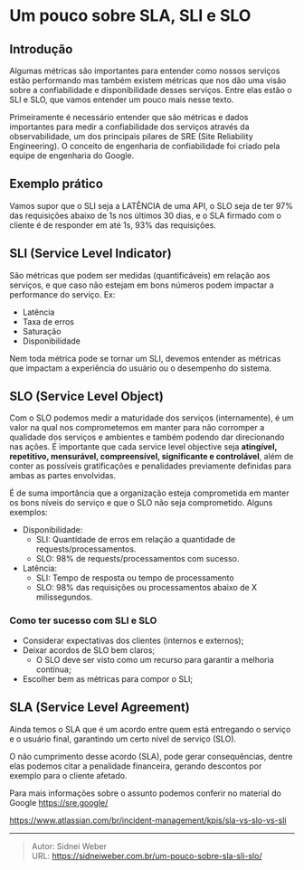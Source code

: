 # Um pouco sobre SLA, SLI e SLO

<!--more-->

## Introdução

Algumas métricas são importantes para entender como nossos serviços estão performando mas também existem métricas que nos dão uma visão sobre a confiabilidade e  disponibilidade desses serviços. Entre elas estão o SLI e SLO, que vamos entender um pouco mais nesse texto.

Primeiramente é necessário entender que são métricas e dados importantes para medir a confiabilidade dos serviços através da observabilidade, um dos principais pilares de SRE (Site Reliability Engineering). O conceito de engenharia de confiabilidade foi criado pela equipe de engenharia do Google.

## Exemplo prático

Vamos supor que o SLI seja a LATÊNCIA de uma API, o SLO seja de ter 97% das requisições abaixo de 1s nos últimos 30 dias, e o SLA firmado com o cliente é de responder em até 1s, 93% das requisições.

## SLI (Service Level Indicator)

São métricas que podem ser medidas (quantificáveis) em relação aos serviços, e que caso não estejam em bons números podem impactar a performance do serviço. Ex:

* Latência
* Taxa de erros
* Saturação
* Disponibilidade

Nem toda métrica pode se tornar um SLI, devemos entender as métricas que impactam a experiência do usuário ou o desempenho do sistema.

## SLO (Service Level Object)

Com o SLO podemos medir a maturidade dos serviços (internamente), é um valor na qual nos comprometemos em manter para não corromper a qualidade dos serviços e ambientes e também podendo dar direcionando nas ações. É importante que cada service level objective seja **atingível, repetitivo, mensurável, compreensível, significante e controlável**, além de conter as possíveis gratificações e penalidades previamente definidas para ambas as partes envolvidas.

É de suma importância que a organização esteja comprometida em manter os bons níveis do serviço e que o SLO não seja comprometido. Alguns exemplos:

* Disponibilidade:
  * SLI: Quantidade de erros em relação a quantidade de requests/processamentos.
  * SLO: 98% de requests/processamentos com sucesso.
* Latência:
  * SLI: Tempo de resposta ou tempo de processamento
  * SLO: 98% das requisições ou processamentos abaixo de X milissegundos.

### Como ter sucesso com SLI e SLO

* Considerar expectativas dos clientes (internos e externos);
* Deixar acordos de SLO bem claros;
  * O SLO deve ser visto como um recurso para garantir a melhoria contínua;
* Escolher bem as métricas para compor o SLI;

## SLA (Service Level Agreement)

Ainda temos o SLA que é um acordo entre quem está entregando o serviço e o usuário final, garantindo um certo nível de serviço (SLO).

O não cumprimento desse acordo (SLA), pode gerar consequências, dentre elas podemos citar a penalidade financeira, gerando descontos por exemplo para o cliente afetado.

Para mais informações sobre o assunto podemos conferir no material do Google https://sre.google/

https://www.atlassian.com/br/incident-management/kpis/sla-vs-slo-vs-sli


---

> Autor: Sidnei Weber  
> URL: https://sidneiweber.com.br/um-pouco-sobre-sla-sli-slo/  


